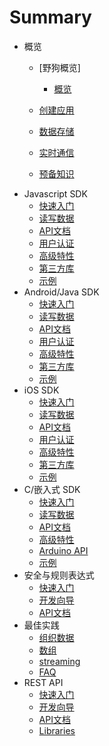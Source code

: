 # Summary

* 概览
    * [野狗概览]
      * [概览](overview/introduction.md)  

    * [创建应用](overview/app.md)
    * [数据存储](overview/storage.md)
    * [实时通信](overview/realtime.md)
    * [预备知识](overview/knowledge.md)
* Javascript SDK
    * [快速入门](web/quickstart.md)
    * [读写数据](web/crud.md)
    * [API文档](web/api.md)
    * [用户认证](web/auth.md)
    * [高级特性](web/advanced.md)
    * [第三方库](web/libraries.md)
    * [示例](web/example.md)
* Android/Java SDK
    * [快速入门](android/quickstart.md)
    * [读写数据](android/crud.md)
    * [API文档](android/api.md)
    * [用户认证](android/auth.md)
    * [高级特性](android/advanced.md)
    * [第三方库](android/libraries.md)
    * [示例](android/example.md)
* iOS SDK
    * [快速入门](ios/quickstart.md)
    * [读写数据](ios/crud.md)
    * [API文档](ios/api.md)
    * [用户认证](ios/auth.md)
    * [高级特性](ios/advanced.md)
    * [第三方库](ios/libraries.md)
    * [示例](ios/example.md)
* C/嵌入式 SDK
    * [快速入门](c/quickstart.md)
    * [读写数据](c/crud.md)
    * [API文档](c/api.md)
    * [高级特性](c/advanced.md)
    * [Arduino API](c/arduinoApi)
    * [示例](c/example.md)
* 安全与规则表达式
    * [快速入门](rule/quickstart.md)
    * [开发向导](rule/guide.md)
    * [API文档](rule/api.md)
* 最佳实践
    * [组织数据](practice/quickstart.md)
    * [数组](practice/array.md)
    * [streaming](practice/streaming.md)    
    * [FAQ](practice/faq.md)    
* REST API
    * [快速入门](rest/quickstart.md)
    * [开发向导](rest/guide.md)
    * [API文档](rest/api.md)
    * [Libraries](rest/library.md)
